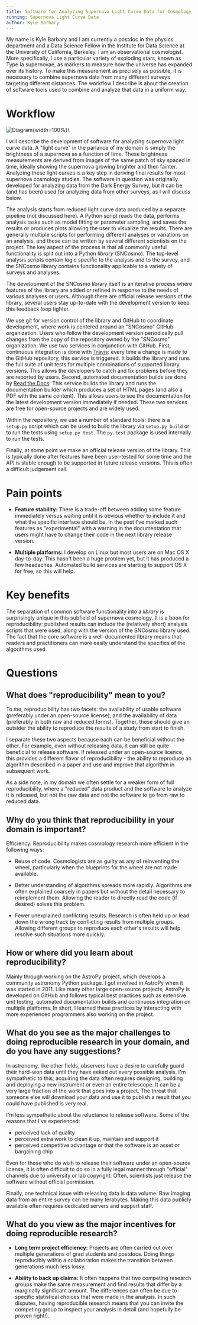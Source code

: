 ```yaml
---
title: Software for Analyzing Supernova Light Curve Data for Cosmology
running: Supernova Light Curve Data
author: Kyle Barbary
---
```


My name is Kyle Barbary and I am currently a postdoc in the physics
department and a Data Science Fellow in the Institute for Data Science
at the University of California, Berkeley. I am an observational
cosmologist. More specifically, I use a particular variety of
exploding stars, known as Type Ia supernovae, as markers to measure
how the universe has expanded over its history. To make this
measurement as precisely as possible, it is necessary to combine
supernova data from many different surveys targeting different
distances. The workflow I describe is about the creation of software tools
used to combine and analyze that data in a uniform way.

# Workflow

![Diagram](kbarbary.png){width=100%}\

I will describe the development of software for analyzing supernova
light curve data.  A "light curve" in the parlance of my domain is
simply the brightness of a supernova as a function of time. These
brightness measurements are derived from images of the same patch of
sky spaced in time, ideally showing the supernova growing brighter and
then fainter.  Analyzing these light curves is a key step in deriving
final results for most supernova cosmology studies.  The software in
question was originally developed for analyzing data from the Dark
Energy Survey, but it can be (and has been) used for analyzing data
from other surveys, as I will discuss below.

The analysis starts from reduced light curve data produced by a
separate pipeline (not discussed here). A Python script reads the
data, performs analysis tasks such as model fitting or parameter
sampling, and saves the results or produces plots allowing the user to
visualize the results. There are generally multiple scripts for
performing different analyses or variations on an analysis, and these
can be written by several different scientists on the project. The key
aspect of the process is that all commonly useful functionality is
split out into a Python *library* (SNCosmo). The top-level analysis
scripts contain logic specific to the analysis and to the survey, and
the SNCosmo library contains functionality applicable to a variety of
surveys and analyses.

The development of the SNCosmo library itself is an iterative process
where features of the library are added or refined in response to the
needs of various analyses or users. Although there are official
release versions of the library, several users stay up-to-date with
the development version to keep this feedback loop tighter.

We use git for version control of the library and GitHub to coordinate
development, where work is centered around an "SNCosmo" GitHub
organization. Users who follow the development version periodically
pull changes from the copy of the repository owned by the "SNCosmo"
organization. We use two services in conjunction with GitHub. First,
continuous integration is done with [Travis](<http://travis-ci.org>): every time a
change is made to the GitHub repository, this service is triggered. It
builds the library and runs the full suite of unit tests for multiple
combinations of supported library versions. This allows the developers
to catch and fix problems before they are reported by users. Second,
automated documentation builds are done by
[Read the Docs](<http://readthedocs.org>). This service builds the library and runs the
documentation builder which produces a set of HTML pages (and also a
PDF with the same content). This allows users to see the documentation
for the latest development version immediately if needed.  These two
services are free for open-source projects and are widely used.

Within the repository, we use a number of standard tools: there is a
`setup.py` script which can be used to build the library via `setup.py
build` or to run the tests using `setup.py test`. The `py.test`
package is used internally to run the tests.

Finally, at some point we make an official release version of the
library. This is typically done after features have been user-tested
for some time and the API is stable enough to be supported in future
release versions. This is often a difficult judgement call.

# Pain points

- **Feature stability:** There is a trade-off between adding some
  feature immediately versus waiting until it is obvious whether to
  include it and what the specific interface should be. In the past
  I've marked such features as "experimental" with a warning in the
  documentation that users might have to change their code in the next
  library release version.

- **Multiple platforms:** I develop on Linux but most users are
  on Mac OS X day-to-day. This hasn't been a huge problem yet, but it has
  produced a few headaches. Automated build services are starting to
  support OS X for free, so this will help.

# Key benefits

The separation of common software functionality into a *library* is
surprisingly unique in this subfield of supernova cosmology. It is a
boon for reproducibility: published results can include the
(relatively short) analysis scripts that were used, along with the
version of the SNCosmo library used. The fact that the core software
is a well-documented library means that readers and practitioners can
more easily understand the specifics of the algorithms used.

# Questions

## What does "reproducibility" mean to you?

To me, reproducibility has two facets: the availability of usable
software (preferably under an open-source license), and the
availability of data (preferably in both raw and reduced
forms). Together, these should give an outsider the ability to
reproduce the results of a study from start to finish.

I separate these two aspects because each can be beneficial without
the other. For example, even without releasing data, it can still be
quite beneficial to release software. If released under an open-source
licence, this provides a different flavor of reproducibility - the
ability to reproduce an algorithm described in a paper and use and
improve that algorithm in subsequent work.

As a side note, in my domain we often settle for a weaker form of full
reproducibility, where a "reduced" data product and the software to
analyze it is released, but not the raw data and not the software to
go from raw to reduced data.

## Why do you think that reproducibility in your domain is important?

Efficiency. Reproducibility makes cosmology research more efficient
 in the following ways:

- Reuse of code. Cosmologists are as guilty as any of reinventing the
  wheel, particularly when the blueprints for the wheel are not made
  available.

- Better understanding of algorithms spreads more rapidly. Algorithms
  are often explained coarsely in papers but without the detail
  necessary to reimplement them. Allowing the reader to directly read
  the code (if desired) solves this problem.

- Fewer unexplained conflicting results. Research is often held up or
  lead down the wrong track by conflicting results from multiple
  groups. Allowing different groups to reproduce each other's results
  will help resolve such situations more quickly.

## How or where did you learn about reproducibility?

Mainly through working on the AstroPy project, which develops a
community astronomy Python package. I got involved in AstroPy when it
was started in 2011. Like many other large open-source projects,
AstroPy is developed on GitHub and follows typical best practices such
as extensive unit testing, automated documentation builds and
continuous integration on multiple platforms.  In short, I learned
these practices by interacting with more experienced programmers also
working on the project.

## What do you see as the major challenges to doing reproducible research in your domain, and do you have any suggestions?

In astronomy, like other fields, observers have a desire to carefully
guard their hard-won data until they have eeked out every possible
analysis. I'm sympathetic to this; acquiring the data often requires
designing, building and deploying a new instrument or even an entire
telescope. It can be a very large fraction of the work that goes
into a project. The threat that someone else will download your data
and use it to publish a result that you could have published is very
real.

I'm less sympathetic about the reluctance to release software. Some of
the reasons that I've experienced:

- perceived lack of quality
- perceived extra work to clean it up, maintain and support it
- perceived competitive advantage or that the software is an asset
  or bargaining chip

Even for those who do wish to release their software under an
open-source license, it is often difficult to do so in a fully legal
manner through "official" channels due to university or lab
copyright. Often, scientists just release the software without
official permission.

Finally, one technical issue with releasing data is data
volume. Raw imaging data from an entire survey can be many
terabytes. Making this data publicly available often requires dedicated
servers and support staff.

## What do you view as the major incentives for doing reproducible research?

- **Long term project efficiency:** Projects are often carried out over
  multiple generations of grad students and postdocs. Doing things
  reproducibly within a collaboration makes the transition between
  generations much less lossy.

- **Ability to back up claims:** It often happens that two competing
  research groups make the same measurement and find results that
  differ by a marginally significant amount. The differences can often
  be due to specific statistical choices that were made in the
  analysis. In such disputes, having reproducible research means that
  you can invite the competing group to inspect your analysis in
  detail (and hopefully be proven right!).

